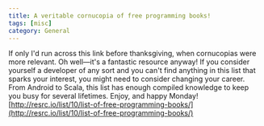 ```yaml
---
title: A veritable cornucopia of free programming books!
tags: [misc]
category: General
---
```


If only I'd run across this link before thanksgiving, when cornucopias were more relevant. Oh well—it's a fantastic resource anyway! If you consider yourself a developer of any sort and you can't find anything in this list that sparks your interest, you might need to consider changing your career. From Android to Scala, this list has enough compiled knowledge to keep you busy for several lifetimes. Enjoy, and happy Monday! [http://resrc.io/list/10/list-of-free-programming-books/](http://resrc.io/list/10/list-of-free-programming-books/)
